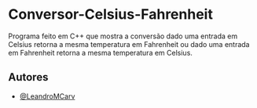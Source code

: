 
# Conversor-Celsius-Fahrenheit

Programa feito em C++ que mostra a conversão dado uma entrada em Celsius retorna a mesma temperatura em Fahrenheit ou dado uma entrada em Fahrenheit retorna a mesma temperatura em Celsius.

## Autores

- [@LeandroMCarv](https://www.github.com/LeandroMCarv)

